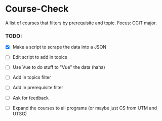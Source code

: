 # Course-Check
A list of courses that filters by prerequisite and topic. Focus: CCIT major.

### TODO:

- [x] Make a script to scrape the data into a JSON

- [ ] Edit script to add in topics

- [ ] Use Vue to do stuff to "Vue" the data (haha)

- [ ] Add in topics filter

- [ ] Add in prerequisite filter

- [ ] Ask for feedback

- [ ] Expand the courses to all programs (or maybe just CS from UTM and UTSG)
